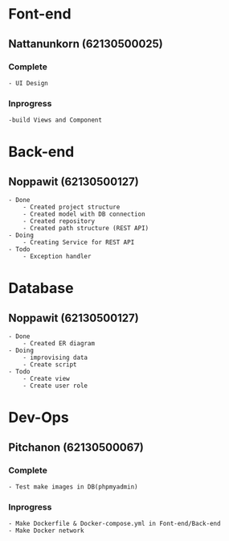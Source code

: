 # Font-end
## Nattanunkorn (62130500025)
### Complete
    - UI Design
    

### Inprogress
    -build Views and Component 
    
# Back-end
## Noppawit (62130500127)
    - Done
        - Created project structure
        - Created model with DB connection
        - Created repository
        - Created path structure (REST API)
    - Doing
        - Creating Service for REST API
    - Todo
        - Exception handler
# Database
## Noppawit (62130500127)
    - Done
        - Created ER diagram
    - Doing
        - improvising data
        - Create script
    - Todo
        - Create view
        - Create user role
# Dev-Ops
## Pitchanon (62130500067)
### Complete
    - Test make images in DB(phpmyadmin)

### Inprogress
    - Make Dockerfile & Docker-compose.yml in Font-end/Back-end
    - Make Docker network
    
